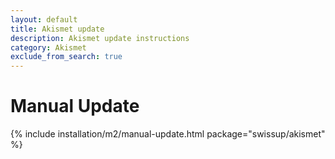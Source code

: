 ```yaml
---
layout: default
title: Akismet update
description: Akismet update instructions
category: Akismet
exclude_from_search: true
---
```


# Manual Update

{% include installation/m2/manual-update.html package="swissup/akismet" %}
